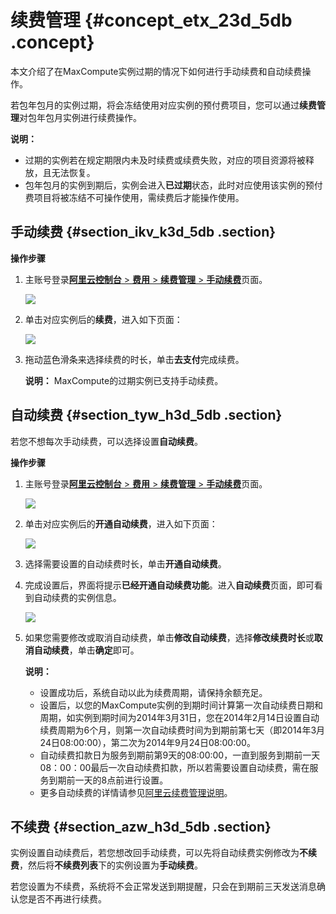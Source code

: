 # 续费管理 {#concept_etx_23d_5db .concept}

本文介绍了在MaxCompute实例过期的情况下如何进行手动续费和自动续费操作。

若包年包月的实例过期，将会冻结使用对应实例的预付费项目，您可以通过**续费管理**对包年包月实例进行续费操作。

**说明：** 

-   过期的实例若在规定期限内未及时续费或续费失败，对应的项目资源将被释放，且无法恢复。
-   包年包月的实例到期后，实例会进入**已过期**状态，此时对应使用该实例的预付费项目将被冻结不可操作使用，需续费后才能操作使用。

## 手动续费 {#section_ikv_k3d_5db .section}

**操作步骤**

1.  主账号登录[**阿里云控制台** \> **费用** \> **续费管理** \> **手动续费**](https://renew.console.aliyun.com/center?spm=5176.2020520128.103.16.Vzs6fJ#/renew/odpsplus?_k=qu3upz)页面。

    ![](http://static-aliyun-doc.oss-cn-hangzhou.aliyuncs.com/assets/img/11941/15412567041167_zh-CN.png)

2.  单击对应实例后的**续费**，进入如下页面：

    ![](http://static-aliyun-doc.oss-cn-hangzhou.aliyuncs.com/assets/img/11941/15412567051168_zh-CN.png)

3.  拖动蓝色滑条来选择续费的时长，单击**去支付**完成续费。

    **说明：** MaxCompute的过期实例已支持手动续费。


## 自动续费 {#section_tyw_h3d_5db .section}

若您不想每次手动续费，可以选择设置**自动续费**。

**操作步骤**

1.  主账号登录[**阿里云控制台** \> **费用** \> **续费管理** \> **手动续费**](https://renew.console.aliyun.com/center?spm=5176.2020520128.103.16.Vzs6fJ#/renew/odpsplus?_k=qu3upz)页面。

    ![](http://static-aliyun-doc.oss-cn-hangzhou.aliyuncs.com/assets/img/11941/15412567051169_zh-CN.png)

2.  单击对应实例后的**开通自动续费**，进入如下页面：

    ![](http://static-aliyun-doc.oss-cn-hangzhou.aliyuncs.com/assets/img/11941/15412567051170_zh-CN.png)

3.  选择需要设置的自动续费时长，单击**开通自动续费**。
4.  完成设置后，界面将提示**已经开通自动续费功能**。进入**自动续费**页面，即可看到自动续费的实例信息。

    ![](http://static-aliyun-doc.oss-cn-hangzhou.aliyuncs.com/assets/img/11941/15412567051171_zh-CN.png)

5.  如果您需要修改或取消自动续费，单击**修改自动续费**，选择**修改续费时长**或**取消自动续费**，单击**确定**即可。

    **说明：** 

    -   设置成功后，系统自动以此为续费周期，请保持余额充足。
    -   设置后，以您的MaxCompute实例的到期时间计算第一次自动续费日期和周期，如实例到期时间为2014年3月31日，您在2014年2月14日设置自动续费周期为6个月，则第一次自动续费时间为到期前第七天（即2014年3月24日08:00:00），第二次为2014年9月24日08:00:00。
    -   自动续费扣款日为服务到期前第9天的08:00:00，一直到服务到期前一天08：00：00最后一次自动续费扣款，所以若需要设置自动续费，需在服务到期前一天的8点前进行设置。
    -   更多自动续费的详情请参见[阿里云续费管理说明](https://help.aliyun.com/knowledge_list/37126.html?spm=5176.7837116.6.544.ywl9LK)。

## 不续费 {#section_azw_h3d_5db .section}

实例设置自动续费后，若您想改回手动续费，可以先将自动续费实例修改为**不续费**，然后将**不续费列表**下的实例设置为**手动续费**。

若您设置为不续费，系统将不会正常发送到期提醒，只会在到期前三天发送消息确认您是否不再进行续费。

